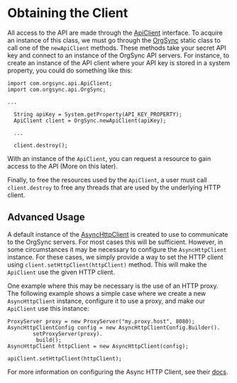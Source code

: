 # Obtaining the Client

All access to the API are made through the [ApiClient][api_client] interface.  To acquire an
instance of this class, we must go through the [OrgSync][os_class] static class to call one of the
`newApiClient` methods.  These methods take your secret API key and connect to an instance of the
OrgSync API servers.  For instance, to create an instance of the API client where your API key is
stored in a system property, you could do something like this:

    import com.orgsync.api.ApiClient;
    import com.orgsync.api.OrgSync;

    ...

      String apiKey = System.getProperty(API_KEY_PROPERTY);
      ApiClient client = OrgSync.newApiClient(apiKey);

      ...

      client.destroy();

With an instance of the `ApiClient`, you can request a resource to gain access to the API (More on this later).

Finally, to free the resources used by the `ApiClient`, a user must call `client.destroy` to free any threads that
are used by the underlying HTTP client.

## Advanced Usage

A default instance of the [AsyncHttpClient][async_client] is created to use to communicate to the OrgSync
servers.  For most cases this will be sufficient.  However, in some circumstances it may be necessary to
configure the `AsyncHttpClient` instance.  For these cases, we simply provide a way to set the HTTP client
using `client.setHttpClient(httpClient)` method.  This will make the `ApiClient` use the given HTTP client.

One example where this may be necessary is the use of an HTTP proxy.  The following example shows a simple
case where we create a new `AsyncHttpClient` instance, configure it to use a proxy, and make our `ApiClient`
use this instance:

    ProxyServer proxy = new ProxyServer("my.proxy.host", 8080);
    AsyncHttpClientConfig config = new AsyncHttpClientConfig.Builder().
            setProxyServer(proxy).
             build();
    AsyncHttpClient httpClient = new AsyncHttpClient(config);

    apiClient.setHttpClient(httpClient);

For more information on configuring the Async HTTP Client, see their [docs][async_http].

  [api_client]: ../javadoc/com/orgsync/api/ApiClient.html
  [os_class]: ../javadoc/com/orgsync/api/OrgSync.html
  [async_client]: http://asynchttpclient.github.io/async-http-client/apidocs/com/ning/http/client/AsyncHttpClient.html
  [async_http]: http://sonatype.github.io/async-http-client/

